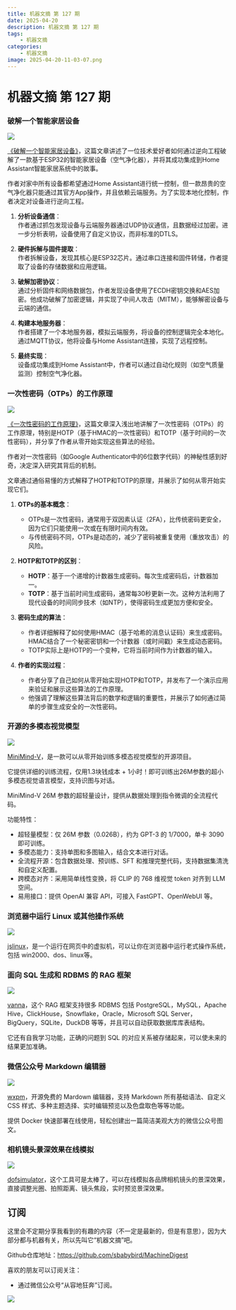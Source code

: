```yaml
---
title: 机器文摘 第 127 期
date: 2025-04-20
description: 机器文摘 第 127 期
tags: 
    - 机器文摘
categories: 
    - 机器文摘
image: 2025-04-20-11-03-07.png
---
```

# 机器文摘 第 127 期
### 破解一个智能家居设备
![](2025-04-20-11-00-17.png)

[《破解一个智能家居设备》](https://jmswrnr.com/blog/hacking-a-smart-home-device)，这篇文章讲述了一位技术爱好者如何通过逆向工程破解了一款基于ESP32的智能家居设备（空气净化器），并将其成功集成到Home Assistant智能家居系统中的故事。

作者对家中所有设备都希望通过Home Assistant进行统一控制，但一款昂贵的空气净化器只能通过其官方App操作，并且依赖云端服务。为了实现本地化控制，作者决定对设备进行逆向工程。

1. **分析设备通信**：  
   作者通过抓包发现设备与云端服务器通过UDP协议通信，且数据经过加密。进一步分析表明，设备使用了自定义协议，而非标准的DTLS。

2. **硬件拆解与固件提取**：  
   作者拆解设备，发现其核心是ESP32芯片。通过串口连接和固件转储，作者提取了设备的存储数据和应用逻辑。

3. **破解加密协议**：  
   通过分析固件和网络数据包，作者发现设备使用了ECDH密钥交换和AES加密。他成功破解了加密逻辑，并实现了中间人攻击（MITM），能够解密设备与云端的通信。

4. **构建本地服务器**：  
   作者搭建了一个本地服务器，模拟云端服务，将设备的控制逻辑完全本地化。通过MQTT协议，他将设备与Home Assistant连接，实现了远程控制。

5. **最终实现**：  
   设备成功集成到Home Assistant中，作者可以通过自动化规则（如空气质量监测）控制空气净化器。

### 一次性密码（OTPs）的工作原理
![](2025-04-20-11-00-31.png)

[《一次性密码的工作原理》](https://blog.dogac.dev/how-do-one-time-passwords-work/)，这篇文章深入浅出地讲解了一次性密码（OTPs）的工作原理，特别是HOTP（基于HMAC的一次性密码）和TOTP（基于时间的一次性密码），并分享了作者从零开始实现这些算法的经验。

作者对一次性密码（如Google Authenticator中的6位数字代码）的神秘性感到好奇，决定深入研究其背后的机制。

文章通过通俗易懂的方式解释了HOTP和TOTP的原理，并展示了如何从零开始实现它们。

1. **OTPs的基本概念**：
   - OTPs是一次性密码，通常用于双因素认证（2FA），比传统密码更安全，因为它们只能使用一次或在有限时间内有效。
   - 与传统密码不同，OTPs是动态的，减少了密码被重复使用（重放攻击）的风险。

2. **HOTP和TOTP的区别**：
   - **HOTP**：基于一个递增的计数器生成密码。每次生成密码后，计数器加一。
   - **TOTP**：基于当前时间生成密码，通常每30秒更新一次。这种方法利用了现代设备的时间同步技术（如NTP），使得密码生成更加方便和安全。

3. **密码生成的算法**：
   - 作者详细解释了如何使用HMAC（基于哈希的消息认证码）来生成密码。HMAC结合了一个秘密密钥和一个计数器（或时间戳）来生成动态密码。
   - TOTP实际上是HOTP的一个变种，它将当前时间作为计数器的输入。

4. **作者的实现过程**：
   - 作者分享了自己如何从零开始实现HOTP和TOTP，并发布了一个演示应用来验证和展示这些算法的工作原理。
   - 他强调了理解这些算法背后的数学和逻辑的重要性，并展示了如何通过简单的步骤生成安全的一次性密码。
  
### 开源的多模态视觉模型
![](2025-04-20-11-01-14.png)

[MiniMind-V](https://github.com/jingyaogong/minimind-v)，是一款可以从零开始训练多模态视觉模型的开源项目。

它提供详细的训练流程，仅用1.3块钱成本 + 1小时！即可训练出26M参数的超小多模态视觉语言模型，支持识图与对话。

MiniMind-V 26M 参数的超轻量设计，提供从数据处理到指令微调的全流程代码。

功能特性：
- 超轻量模型：仅 26M 参数（0.026B），约为 GPT-3 的 1/7000，单卡 3090 即可训练。
- 多模态能力：支持单图和多图输入，结合文本进行对话。
- 全流程开源：包含数据处理、预训练、SFT 和推理完整代码，支持数据集清洗和自定义配置。
- 跨模态对齐：采用简单线性变换，将 CLIP 的 768 维视觉 token 对齐到 LLM 空间。
- 易用接口：提供 OpenAI 兼容 API，可接入 FastGPT、OpenWebUI 等。

### 浏览器中运行 Linux 或其他操作系统
![](2025-04-20-11-01-45.png)

[jslinux](https://www.bellard.org/jslinux/)，是一个运行在网页中的虚拟机，可以让你在浏览器中运行老式操作系统，包括 win2000、dos、linux等。

### 面向 SQL 生成和 RDBMS 的 RAG 框架
![](2025-04-20-11-02-43.png)

[vanna](https://github.com/vanna-ai/vanna)，这个 RAG 框架支持很多 RDBMS 包括 PostgreSQL，MySQL，Apache Hive，ClickHouse，Snowflake，Oracle，Microsoft SQL Server，BigQuery，SQLite，DuckDB 等等，并且可以自动获取数据库库表结构。

它还有自我学习功能，正确的问题到 SQL 的对应关系被存储起来，可以使未来的结果更加准确。

### 微信公众号 Markdown 编辑器
![](2025-04-20-11-02-57.png)

[wxpm](https://github.com/jaywcjlove/wxmp)，开源免费的 Mardown 编辑器，支持 Markdown 所有基础语法、自定义 CSS 样式、多种主题选择、实时编辑预览以及色盘取色等等功能。

提供 Docker 快速部署在线使用，轻松创建出一篇简洁美观大方的微信公众号图文。

### 相机镜头景深效果在线模拟
![](2025-04-20-11-03-07.png)

[dofsimulator](https://dofsimulator.net/en/)，这个工具可是太棒了，可以在线模拟各品牌相机镜头的景深效果，直接调整光圈、拍照距离、镜头焦段，实时预览景深效果。 ​​​

## 订阅
这里会不定期分享我看到的有趣的内容（不一定是最新的，但是有意思），因为大部分都与机器有关，所以先叫它“机器文摘”吧。

Github仓库地址：https://github.com/sbabybird/MachineDigest

喜欢的朋友可以订阅关注：

- 通过微信公众号“从容地狂奔”订阅。

![](../weixin.jpg)